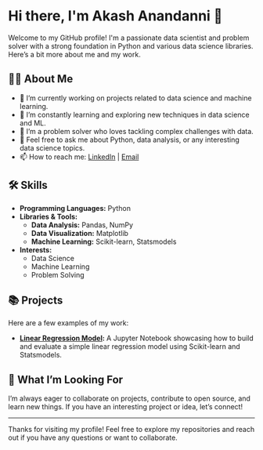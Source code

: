 # Hi there, I'm Akash Anandanni 👋

Welcome to my GitHub profile! I'm a passionate data scientist and problem solver with a strong foundation in Python and various data science libraries. Here’s a bit more about me and my work.

## 👨‍💻 About Me

- 🔭 I’m currently working on projects related to data science and machine learning.
- 🌱 I’m constantly learning and exploring new techniques in data science and ML.
- 🤔 I’m a problem solver who loves tackling complex challenges with data.
- 💬 Feel free to ask me about Python, data analysis, or any interesting data science topics.
- 📫 How to reach me: [LinkedIn](https://www.linkedin.com/in/akash-anandanni) | [Email](mailto:akash.anandanni@example.com)

## 🛠️ Skills

- **Programming Languages:** Python
- **Libraries & Tools:** 
  - **Data Analysis:** Pandas, NumPy
  - **Data Visualization:** Matplotlib
  - **Machine Learning:** Scikit-learn, Statsmodels
- **Interests:**
  - Data Science
  - Machine Learning
  - Problem Solving

## 📚 Projects

Here are a few examples of my work:

- **[Linear Regression Model](https://github.com/kashh56/Simple_liner_regression):** A Jupyter Notebook showcasing how to build and evaluate a simple linear regression model using Scikit-learn and Statsmodels.


## 🌟 What I’m Looking For

I’m always eager to collaborate on projects, contribute to open source, and learn new things. If you have an interesting project or idea, let’s connect!


---

Thanks for visiting my profile! Feel free to explore my repositories and reach out if you have any questions or want to collaborate.


